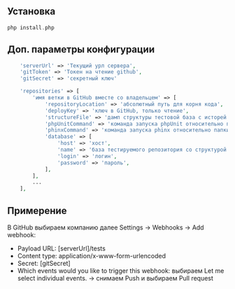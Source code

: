 ## Установка
```php
php install.php
```

## Доп. параметры конфигурации
```php
    'serverUrl' => 'Текущий урл сервера',
	'gitToken' => 'Токен на чтение github',
	'gitSecret' => 'секретный ключ'

	'repositories' => [
		'имя ветки в GitHub вместе со владельцем' => [
			'repositoryLocation' => 'абсолютный путь для корня кода',
			'deployKey' => 'ключ в GitHub, только чтение',
			'structureFile' => 'дамп структуры тестовой база с исторей phinx миграций (phinxlog)', // mysqldump --opt -d -p artskills > db.artskills.sql && mysqldump --opt -d -p artskills phinxlog >> db.artskills.sql
			'phpUnitCommand' => 'команда запуска phpUnit относительно папки repositoryLocation',
			'phinxCommand' => 'команда запуска phinx относительно папки repositoryLocation',
			'database' => [
				'host' => 'хост',
				'name' => 'база тестируемого репозитория со структурой',
				'login' => 'логин',
				'password' => 'пароль',
			],
		],
		...
	],
```

## Примерение
В GitHub выбираем компанию далее Settings -> Webhooks -> Add webhook:
* Payload URL: [serverUrl]/tests
* Content type: application/x-www-form-urlencoded
* Secret: [gitSecret]
* Which events would you like to trigger this webhook: выбираем Let me select individual events. -> снимаем Push и выбираем Pull request
 
 